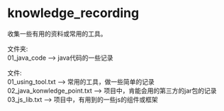 # knowledge_recording

收集一些有用的资料或常用的工具。

文件夹:</br>
01_java_code  -->  java代码的一些记录

文件:</br>
01_using_tool.txt            -->  常用的工具，做一些简单的记录</br>
02_java_konwledge_point.txt  -->  项目中，肯能会用的第三方的jar包的记录</br>
03_js_lib.txt                -->  项目中，有用到的一些js的组件或框架
